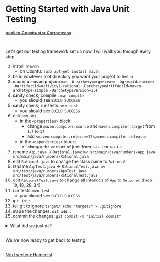 # Getting Started with Java Unit Testing
[back to Constructor Correctness](constructor_correctness.md)

<br/>

Let's get our testing framework set up now.  I will walk you through every step.

1. [install maven](https://www.baeldung.com/install-maven-on-windows-linux-mac)
   * on Ubuntu: `sudo apt-get install maven`
1. be in whatever root directory you want your project to live in
1. create a maven project: `mvn -B archetype:generate -DgroupId=numbers -DartifactId=activity1-rational -DarchetypeArtifactId=maven-archetype-simple -DarchetypeVersion=1.4`
1. sanity check; compile : `mvn compile`
   * you should see `BUILD SUCCESS`
1. sanity check; run tests: `mvn test`
   * you should see `BUILD SUCCESS`
1. edit `pom.xml`
   * in the `<properties>` block: 
     * change `maven.compiler.source` and `maven.compiler.target` from `1.7` to  `17`
     * add `<maven.compiler.release>17</maven.compiler.release>`
   * in the `<dependencies>` block:
     * change the version of junit from `3.8.1` to `4.13.2`
1. rename `App.java` &rarr; `Rational.java`: `mv src/main/java/numbers/App.java src/main/java/numbers/Rational.java`
1. edit `Rational.java` to change the class name to `Rational`
1. rename `AppTest.java` &rarr; `RationalTest.java`: `mv src/test/java/numbers/AppTest.java src/test/java/numbers/RationalTest.java`
1. edit `RationalTest.java` to change all intances of `App` to `Rational` (lines 10, 18, 28, 34)
1. run tests: `mvn test`
   * you should see `BUILD SUCCESS`
1. `git init`
1. tell git to ignore `target/`: `echo "target/" > .gitignore`
1. stage the changes: `git add .`
1. commit the changes: `git commit -m "initial commit"`

<details>
  <summary>What did we just do?</summary>

We
1. installed maven, a powerful tool for building and managing Java-based projects
1. created a maven project from an archetype, so we can get started quickly
1. compiled and tested the simple generated code
1. changed some filenames to match our task
1. verified that the chnages didn't break anything
1. initialized a local git repository and committed our initial changes to it
</details>

<br/>

We are now ready to get back to testing!
<br/>
<br/>

[Next section: Hamcrest](add_hamcrest_dependency.md)
